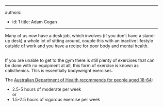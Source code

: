 

---
authors:
  - id: 1
    title: Adam Cogan
---




<span class='intro'> ​Many of us now have a desk job, which involves (if you don’t have a stand-up desk) a whole lot of sitting around, couple this with an inactive lifestyle outside of work and you have a recipe for poor body and mental health.<br><br> </span>

<p>If you are unable to get to the gym there is still plenty of exercises that can be done with no equipment at all, this form of exercise is known as calisthenics. This is essentially bodyweight exercises.</p><p>The <a href="https&#58;//www1.health.gov.au/internet/main/publishing.nsf/Content/health-pubhlth-strateg-phys-act-guidelines#npa1864">Australian Department of H​ealth recommends for people aged 18-64</a>&#58;<br></p><ul><li>2.5-5 hours of moderate per week​<br>or&#160;</li><li>1.5-2.5 hours of vigorous exercise per week<br></li></ul><p></p>


